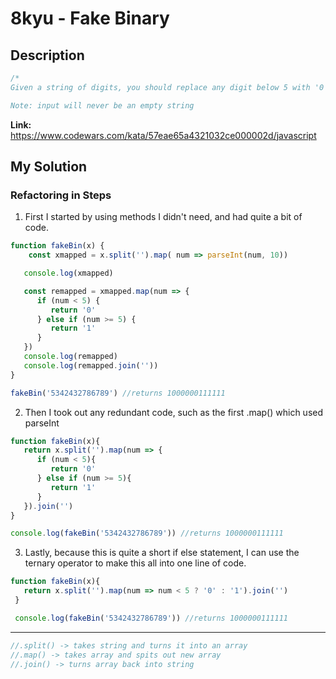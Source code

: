 # 8kyu - Fake Binary

## Description
```js
/*
Given a string of digits, you should replace any digit below 5 with '0' and any digit 5 and above with '1'. Return the resulting string.

Note: input will never be an empty string
```

**Link:** https://www.codewars.com/kata/57eae65a4321032ce000002d/javascript

## My Solution

### Refactoring in Steps
1. First I started by using methods I didn't need, and had quite a bit of code.

```js
function fakeBin(x) {
    const xmapped = x.split('').map( num => parseInt(num, 10))

   console.log(xmapped)

   const remapped = xmapped.map(num => {
      if (num < 5) {
         return '0'
      } else if (num >= 5) {
         return '1'
      }
   })
   console.log(remapped)
   console.log(remapped.join(''))
}

fakeBin('5342432786789') //returns 1000000111111
```


2. Then I took out any redundant code, such as the first .map() which used parseInt
```js
function fakeBin(x){
   return x.split('').map(num => {
      if (num < 5){
         return '0'
      } else if (num >= 5){
         return '1'
      }
   }).join('')
}

console.log(fakeBin('5342432786789')) //returns 1000000111111
```

3. Lastly, because this is quite a short if else statement, I can use the ternary operator to make this all into one line of code.

```js
function fakeBin(x){
   return x.split('').map(num => num < 5 ? '0' : '1').join('')
 }

 console.log(fakeBin('5342432786789')) //returns 1000000111111
 ```

***

 ```js
 //.split() -> takes string and turns it into an array
 //.map() -> takes array and spits out new array
 //.join() -> turns array back into string
 ```
